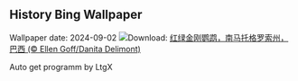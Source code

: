 ## History Bing Wallpaper
Wallpaper date: 2024-09-02
![](https://www.bing.com/th?id=OHR.BuracodasAraras_ZH-CN3881985508_UHD.jpg&w=1000)Download: [红绿金刚鹦鹉，南马托格罗索州，巴西 (© Ellen Goff/Danita Delimont)](https://www.bing.com/th?id=OHR.BuracodasAraras_ZH-CN3881985508_UHD.jpg)

Auto get programm by LtgX
